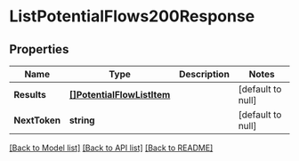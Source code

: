 # ListPotentialFlows200Response

## Properties
Name | Type | Description | Notes
------------ | ------------- | ------------- | -------------
**Results** | [**[]PotentialFlowListItem**](PotentialFlowListItem.md) |  | [default to null]
**NextToken** | **string** |  | [default to null]

[[Back to Model list]](../README.md#documentation-for-models) [[Back to API list]](../README.md#documentation-for-api-endpoints) [[Back to README]](../README.md)

